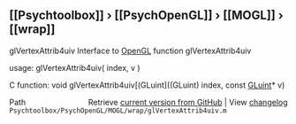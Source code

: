 ## [[Psychtoolbox]] &#8250; [[PsychOpenGL]] &#8250; [[MOGL]] &#8250; [[wrap]]

glVertexAttrib4uiv  Interface to [OpenGL](OpenGL) function glVertexAttrib4uiv  
  
usage:  glVertexAttrib4uiv( index, v )  
  
C function:  void glVertexAttrib4uiv[(GLuint]((GLuint) index, const [GLuint](GLuint)\* v)  




<div class="code_header" style="text-align:right;">
  <span style="float:left;">Path&nbsp;&nbsp;</span> <span class="counter">Retrieve <a href=
  "https://raw.github.com/Psychtoolbox-3/Psychtoolbox-3/beta/Psychtoolbox/PsychOpenGL/MOGL/wrap/glVertexAttrib4uiv.m">current version from GitHub</a> | View <a href=
  "https://github.com/Psychtoolbox-3/Psychtoolbox-3/commits/beta/Psychtoolbox/PsychOpenGL/MOGL/wrap/glVertexAttrib4uiv.m">changelog</a></span>
</div>
<div class="code">
  <code>Psychtoolbox/PsychOpenGL/MOGL/wrap/glVertexAttrib4uiv.m</code>
</div>

